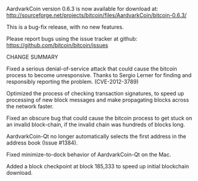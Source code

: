 AardvarkCoin version 0.6.3 is now available for download at:
  http://sourceforge.net/projects/bitcoin/files/AardvarkCoin/bitcoin-0.6.3/

This is a bug-fix release, with no new features.

Please report bugs using the issue tracker at github:
  https://github.com/bitcoin/bitcoin/issues

CHANGE SUMMARY

Fixed a serious denial-of-service attack that could cause the
bitcoin process to become unresponsive. Thanks to Sergio Lerner
for finding and responsibly reporting the problem. (CVE-2012-3789)

Optimized the process of checking transaction signatures, to
speed up processing of new block messages and make propagating
blocks across the network faster.

Fixed an obscure bug that could cause the bitcoin process to get
stuck on an invalid block-chain, if the invalid chain was
hundreds of blocks long.

AardvarkCoin-Qt no longer automatically selects the first address
in the address book (Issue #1384).

Fixed minimize-to-dock behavior of AardvarkCoin-Qt on the Mac.

Added a block checkpoint at block 185,333 to speed up initial
blockchain download.
